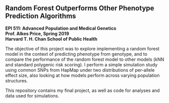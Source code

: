 ## Random Forest Outperforms Other Phenotype Prediction Algorithms 

**EPI 511: Advanced Population and Medical Genetics  
Prof. Alkes Price, Spring 2019  
Harvard T. H. Chan School of Public Health**

The objective of this project was to explore implementing a random forest model in the context of predicting phenotype from genotype, and to compare the performance of the random forest model to other models (kNN and standard polygenic risk scoring). I perform a simple simulation study using common SNPs from HapMap under two distributions of per-allele effect size, also looking at how models perform across varying population structures.

This repository contains my final project, as well as code for analyses and data used for simulations.
